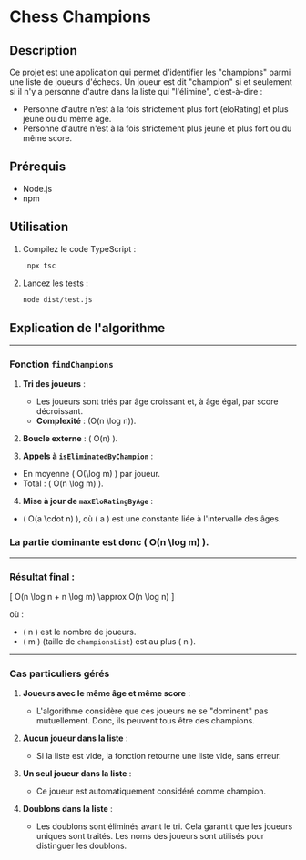 # Chess Champions

## Description
Ce projet est une application qui permet d'identifier les "champions" parmi une liste de joueurs d'échecs. Un joueur est dit "champion" si et seulement si il n'y a personne d'autre dans la liste qui "l'élimine", c'est-à-dire :
- Personne d'autre n'est à la fois strictement plus fort (eloRating) et plus jeune ou du même âge.
- Personne d'autre n'est à la fois strictement plus jeune et plus fort ou du même score.



## Prérequis
- Node.js
- npm


## Utilisation
1. Compilez le code TypeScript :
   ```bash
    npx tsc
    ```

2. Lancez les tests :
    ```bash
    node dist/test.js
    ```

## Explication de l'algorithme

---

### Fonction `findChampions`

1. **Tri des joueurs** :
   - Les joueurs sont triés par âge croissant et, à âge égal, par score décroissant.
   - **Complexité** : \(O(n \log n)\).

2. **Boucle externe** : \( O(n) \).
3. **Appels à `isEliminatedByChampion`** :
  - En moyenne \( O(\log m) \) par joueur.
  - Total : \( O(n \log m) \).
4. **Mise à jour de `maxEloRatingByAge`** : 
  - \( O(a \cdot n) \), où \( a \) est une constante liée à l'intervalle des âges.

### La partie dominante est donc \( O(n \log m) \).

---

### Résultat final :
\[
O(n \log n + n \log m) \approx O(n \log n)
\]

où :
- \( n \) est le nombre de joueurs.
- \( m \) (taille de `championsList`) est au plus \( n \).

   
---


### Cas particuliers gérés

1. **Joueurs avec le même âge et même score** :
   - L'algorithme considère que ces joueurs ne se "dominent" pas mutuellement. Donc, ils peuvent tous être des champions.

2. **Aucun joueur dans la liste** :
   - Si la liste est vide, la fonction retourne une liste vide, sans erreur.

3. **Un seul joueur dans la liste** :
   - Ce joueur est automatiquement considéré comme champion.

4. **Doublons dans la liste** :
   - Les doublons sont éliminés avant le tri. Cela garantit que les joueurs uniques sont traités. Les noms des joueurs sont utilisés pour distinguer les doublons.





